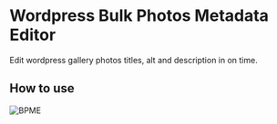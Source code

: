 # Wordpress Bulk Photos Metadata Editor

Edit wordpress gallery photos titles, alt and description in on time.

## How to use

![BPME](bpme480.gif)
